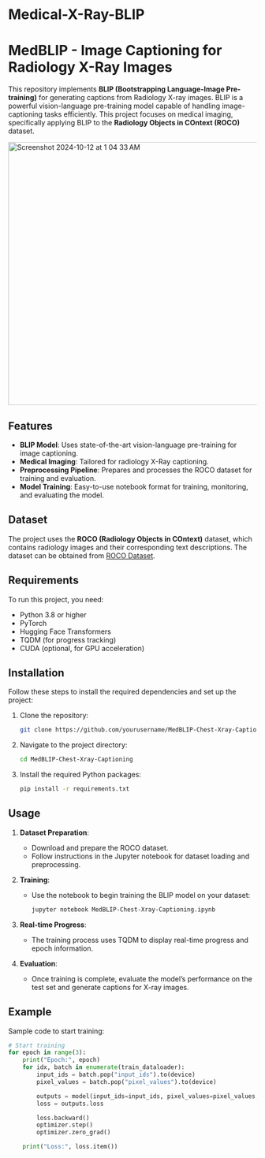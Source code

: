 # Medical-X-Ray-BLIP
# MedBLIP - Image Captioning for Radiology X-Ray Images

This repository implements **BLIP (Bootstrapping Language-Image Pre-training)** for generating captions from Radiology X-ray images. BLIP is a powerful vision-language pre-training model capable of handling image-captioning tasks efficiently. This project focuses on medical imaging, specifically applying BLIP to the **Radiology Objects in COntext (ROCO)** dataset. 


<img width="534" alt="Screenshot 2024-10-12 at 1 04 33 AM" src="https://github.com/user-attachments/assets/b2b261e7-63a3-49c1-91c3-d13bfb4f8f48">

 
## Features

- **BLIP Model**: Uses state-of-the-art vision-language pre-training for image captioning.
- **Medical Imaging**: Tailored for radiology X-Ray captioning.
- **Preprocessing Pipeline**: Prepares and processes the ROCO dataset for training and evaluation.
- **Model Training**: Easy-to-use notebook format for training, monitoring, and evaluating the model.

## Dataset

The project uses the **ROCO (Radiology Objects in COntext)** dataset, which contains radiology images and their corresponding text descriptions. The dataset can be obtained from [ROCO Dataset](https://www.kaggle.com/datasets/virajbagal/roco-dataset).

## Requirements

To run this project, you need:

- Python 3.8 or higher
- PyTorch
- Hugging Face Transformers
- TQDM (for progress tracking)
- CUDA (optional, for GPU acceleration)

## Installation

Follow these steps to install the required dependencies and set up the project:

1. Clone the repository:
    ```bash
    git clone https://github.com/yourusername/MedBLIP-Chest-Xray-Captioning.git
    ```

2. Navigate to the project directory:
    ```bash
    cd MedBLIP-Chest-Xray-Captioning
    ```

3. Install the required Python packages:
    ```bash
    pip install -r requirements.txt
    ```

## Usage

1. **Dataset Preparation**:
    - Download and prepare the ROCO dataset.
    - Follow instructions in the Jupyter notebook for dataset loading and preprocessing.

2. **Training**:
    - Use the notebook to begin training the BLIP model on your dataset:
      ```bash
      jupyter notebook MedBLIP-Chest-Xray-Captioning.ipynb
      ```

3. **Real-time Progress**:
    - The training process uses TQDM to display real-time progress and epoch information.

4. **Evaluation**:
    - Once training is complete, evaluate the model’s performance on the test set and generate captions for X-ray images.

## Example

Sample code to start training:
```python
# Start training
for epoch in range(3):
    print("Epoch:", epoch)
    for idx, batch in enumerate(train_dataloader):
        input_ids = batch.pop("input_ids").to(device)
        pixel_values = batch.pop("pixel_values").to(device)

        outputs = model(input_ids=input_ids, pixel_values=pixel_values, labels=input_ids)
        loss = outputs.loss

        loss.backward()
        optimizer.step()
        optimizer.zero_grad()

    print("Loss:", loss.item())
